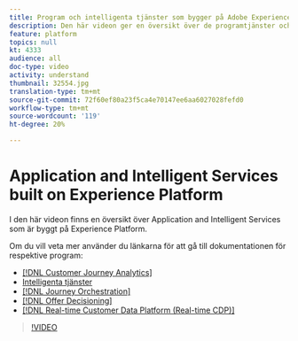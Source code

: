 ```yaml
---
title: Program och intelligenta tjänster som bygger på Adobe Experience Platform
description: Den här videon ger en översikt över de programtjänster och intelligenta tjänster som är byggda ovanpå Adobe Experience Platform och som kompletterar Experience Cloud Applications&mdash;Real-time Customer Data Platform, Journey Orchestration, Customer Journey Analytics, Attribution AI och Customer AI.
feature: platform
topics: null
kt: 4333
audience: all
doc-type: video
activity: understand
thumbnail: 32554.jpg
translation-type: tm+mt
source-git-commit: 72f60ef80a23f5ca4e70147ee6aa6027028fefd0
workflow-type: tm+mt
source-wordcount: '119'
ht-degree: 20%

---
```



# Application and Intelligent Services built on Experience Platform

I den här videon finns en översikt över Application and Intelligent Services som är byggt på Experience Platform.

Om du vill veta mer använder du länkarna för att gå till dokumentationen för respektive program:

* [[!DNL Customer Journey Analytics]](https://docs.adobe.com/content/help/en/analytics-platform/using/cja-landing.html)
* [Intelligenta tjänster](https://experienceleague.adobe.com/docs/intelligent-services.html)
* [[!DNL Journey Orchestration]](https://docs.adobe.com/content/help/sv-SE/journeys/using/journey-orchestration-home.html)
* [[!DNL Offer Decisioning]](https://docs.adobe.com/content/help/en/offer-decisioning/using/offer-decisioning-home.html)
* [[!DNL Real-time Customer Data Platform (Real-time CDP)]](../../rtcdp/overview.md)

>[!VIDEO](https://video.tv.adobe.com/v/32554?quality=12&learn=on)




